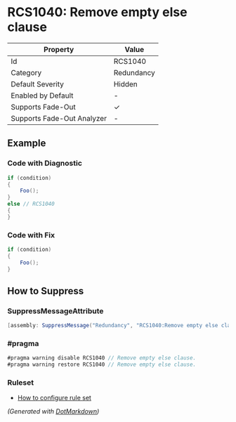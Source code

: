 # RCS1040: Remove empty else clause

| Property                    | Value      |
| --------------------------- | ---------- |
| Id                          | RCS1040    |
| Category                    | Redundancy |
| Default Severity            | Hidden     |
| Enabled by Default          | \-         |
| Supports Fade\-Out          | &#x2713;   |
| Supports Fade\-Out Analyzer | \-         |

## Example

### Code with Diagnostic

```csharp
if (condition)
{
    Foo();
}
else // RCS1040
{
}
```

### Code with Fix

```csharp
if (condition)
{
    Foo();
}
```

## How to Suppress

### SuppressMessageAttribute

```csharp
[assembly: SuppressMessage("Redundancy", "RCS1040:Remove empty else clause.", Justification = "<Pending>")]
```

### \#pragma

```csharp
#pragma warning disable RCS1040 // Remove empty else clause.
#pragma warning restore RCS1040 // Remove empty else clause.
```

### Ruleset

* [How to configure rule set](../HowToConfigureAnalyzers.md)

*\(Generated with [DotMarkdown](http://github.com/JosefPihrt/DotMarkdown)\)*